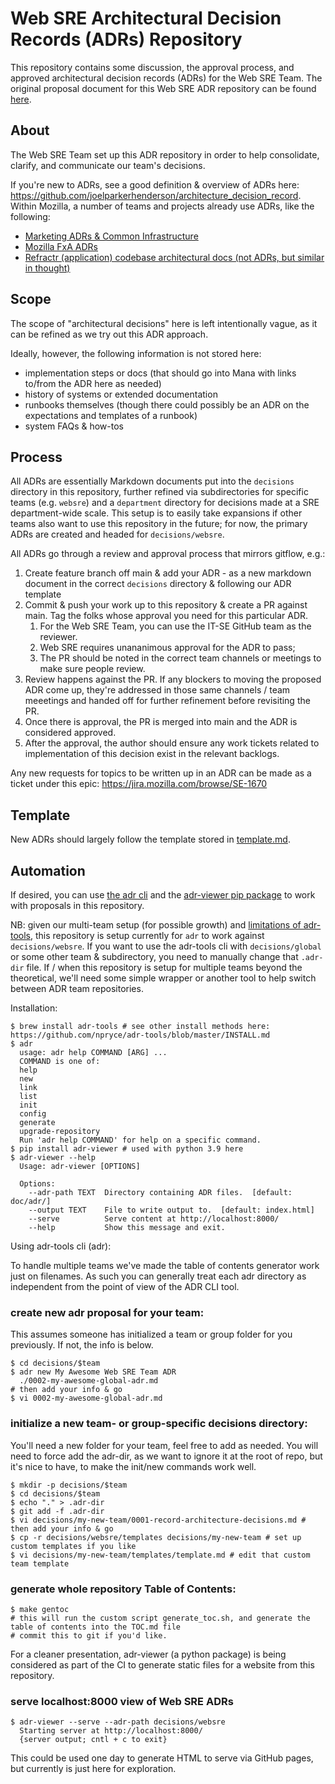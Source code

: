 # Web SRE Architectural Decision Records (ADRs) Repository

This repository contains some discussion, the approval process, and approved architectural decision records (ADRs) for the Web SRE Team. The original proposal document for this Web SRE ADR repository can be found [here](https://docs.google.com/document/d/1pZlYCyXcZbmQq1O-g4BNJD1uZTjluYKkk7BSu2BwOGU/edit#).

## About

The Web SRE Team set up this ADR repository in order to help consolidate, clarify, and communicate our team's decisions. 

If you're new to ADRs, see a good definition & overview of ADRs here: https://github.com/joelparkerhenderson/architecture_decision_record. Within Mozilla, a number of teams and projects already use ADRs, like the following:
* [Marketing ADRs & Common Infrastructure](https://github.com/mozmeao/infra/)
* [Mozilla FxA ADRs](https://github.com/mozilla/fxa/blob/main/docs/adr)
* [Refractr (application) codebase architectural docs (not ADRs, but similar in thought)](https://github.com/mozilla-it/refractr/blob/main/docs/refractr-architecture.md)

## Scope

The scope of "architectural decisions" here is left intentionally vague, as it can be refined as we try out this ADR approach. 

Ideally, however, the following information is not stored here:
* implementation steps or docs (that should go into Mana with links to/from the ADR here as needed)
* history of systems or extended documentation 
* runbooks themselves (though there could possibly be an ADR on the expectations and templates of a runbook)
* system FAQs & how-tos

## Process

All ADRs are essentially Markdown documents put into the `decisions` directory in this repository, further refined via subdirectories for specific teams (e.g. `websre`) and a `department` directory for decisions made at a SRE department-wide scale. This setup is to easily take expansions if other teams also want to use this repository in the future; for now, the primary ADRs are created and headed for `decisions/websre`.

All ADRs go through a review and approval process that mirrors gitflow, e.g.:

1. Create feature branch off main & add your ADR - as a new markdown document in the correct `decisions` directory & following our ADR template
2. Commit & push your work up to this repository & create a PR against main. Tag the folks whose approval you need for this particular ADR.
    1. For the Web SRE Team, you can use the IT-SE GitHub team as the reviewer.
    2. Web SRE requires unananimous approval for the ADR to pass;
    3. The PR should be noted in the correct team channels or meetings to make sure people review. 
3. Review happens against the PR. If any blockers to moving the proposed ADR come up, they're addressed in those same channels / team meeetings and handed off for further refinement before revisiting the PR.
4. Once there is approval, the PR is merged into main and the ADR is considered approved.
5. After the approval, the author should ensure any work tickets related to implementation of this decision exist in the relevant backlogs.

Any new requests for topics to be written up in an ADR can be made as a ticket under this epic: https://jira.mozilla.com/browse/SE-1670

## Template

New ADRs should largely follow the template stored in [template.md](decisions/global/templates/template.md).

## Automation

If desired, you can use [the adr cli](https://github.com/npryce/adr-tools) and the [adr-viewer pip package](https://github.com/mrwilson/adr-viewer) to work with proposals in this repository. 

NB: given our multi-team setup (for possible growth) and [limitations of adr-tools](https://github.com/npryce/adr-tools/issues/48), this repository is setup currently for `adr` to work against `decisions/websre`. If you want to use the adr-tools cli with `decisions/global` or some other team & subdirectory, you need to manually change that `.adr-dir` file. If / when this repository is setup for multiple teams beyond the theoretical, we'll need some simple wrapper or another tool to help switch between ADR team repositories.

Installation:
```
$ brew install adr-tools # see other install methods here: https://github.com/npryce/adr-tools/blob/master/INSTALL.md
$ adr
  usage: adr help COMMAND [ARG] ...
  COMMAND is one of:
  help
  new
  link
  list
  init
  config
  generate
  upgrade-repository
  Run 'adr help COMMAND' for help on a specific command.
$ pip install adr-viewer # used with python 3.9 here
$ adr-viewer --help
  Usage: adr-viewer [OPTIONS]
  
  Options:
    --adr-path TEXT  Directory containing ADR files.  [default: doc/adr/]
    --output TEXT    File to write output to.  [default: index.html]
    --serve          Serve content at http://localhost:8000/
    --help           Show this message and exit.
```

Using adr-tools cli (adr):

To handle multiple teams we've made the table of contents generator work just on filenames.
As such you can generally treat each adr directory as independent from the point of view of the ADR CLI tool.

### create new adr proposal for your team:
This assumes someone has initialized a team or group folder for you previously.
If not, the info is below.

```
$ cd decisions/$team
$ adr new My Awesome Web SRE Team ADR
  ./0002-my-awesome-global-adr.md
# then add your info & go
$ vi 0002-my-awesome-global-adr.md
```

### initialize a new team- or group-specific decisions directory:

You'll need a new folder for your team, feel free to add as needed.
You will need to force add the adr-dir, as we want to ignore it at the root of repo,
but it's nice to have, to make the init/new commands work well.

```
$ mkdir -p decisions/$team
$ cd decisions/$team
$ echo "." > .adr-dir
$ git add -f .adr-dir
$ vi decisions/my-new-team/0001-record-architecture-decisions.md # then add your info & go
$ cp -r decisions/websre/templates decisions/my-new-team # set up custom templates if you like
$ vi decisions/my-new-team/templates/template.md # edit that custom team template
```

### generate whole repository Table of Contents:
```
$ make gentoc
# this will run the custom script generate_toc.sh, and generate the table of contents into the TOC.md file
# commit this to git if you'd like.
```

For a cleaner presentation, adr-viewer (a python package) is being considered as part of the CI to generate static files for a website from this repository.

### serve localhost:8000 view of Web SRE ADRs
```
$ adr-viewer --serve --adr-path decisions/websre
  Starting server at http://localhost:8000/
  {server output; cntl + c to exit}
```

This could be used one day to generate HTML to serve via GitHub pages, but currently is just here for exploration.
